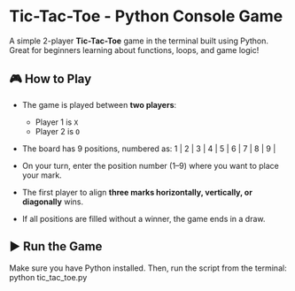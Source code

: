 # Tic-Tac-Toe - Python Console Game
A simple 2-player **Tic-Tac-Toe** game in the terminal built using Python. Great for beginners learning about functions, loops, and game logic!

## 🎮 How to Play
- The game is played between **two players**:  
  - Player 1 is `X`  
  - Player 2 is `O`

- The board has 9 positions, numbered as:
1 | 2 | 3 |
4 | 5 | 6 |
7 | 8 | 9 |


- On your turn, enter the position number (1–9) where you want to place your mark.
- The first player to align **three marks horizontally, vertically, or diagonally** wins.
- If all positions are filled without a winner, the game ends in a draw.

## ▶️ Run the Game
Make sure you have Python installed. Then, run the script from the terminal:
python tic_tac_toe.py
